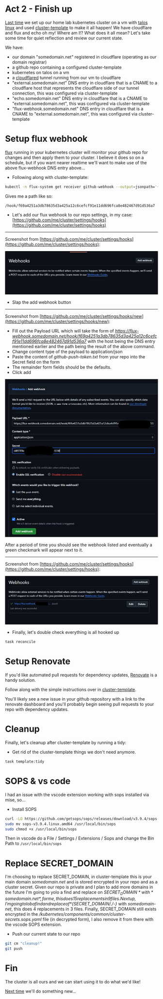 # Act 2 - Finish up

[Last time](../what-a-cluster/what-a-cluster.md) we set up our home lab kubernetes cluster on a vm with [talos linux](https://www.talos.dev/) and used [cluster-template](https://github.com/onedr0p/cluster-template) to make it all happen!  We have cloudflare and flux and echo oh my!  Where am I!?  What does it all mean?  Let's take some time for quiet reflection and review our current state.

We have:

- our domain "somedomain.net" registered in cloudflare (operating as our domain registrar)
- a github repo containing a configured cluster-template
- kubernetes on talos on a vm
- a [cloudflared](https://github.com/cloudflare/cloudflared) tunnel running from our vm to cloudflare
- "external.somedomain.net" DNS entry in cloudflare that is a CNAME to a cloudflare host that represents the cloudflare side of our tunnel connection, this was configured via cluster-template
- "echo.somedomain.net" DNS entry in cloudflare that is a CNAME to "external.somedomain.net", this was configured via cluster-template
- "flux-webhook.somedomain.net" DNS entry in cloudflare that is a CNAME to "external.somedomain.net", this was configured via cluster-template

# Setup flux webhook

[flux](https://fluxcd.io/) running in your kubernetes cluster will monitor your github repo for changes and then apply them to your cluster.  I believe it does so on a schedule, but if you want nearer realtime we'll want to make use of the above flux-webhook DNS entry above...

- Following along with cluster-template:

```bash
kubectl -n flux-system get receiver github-webhook --output=jsonpath='{.status.webhookPath}'
```

Gives me a path like so:

```
/hook/f69a4251a3db78635d3a425a12c6cefcf91e11dd696fca8e482467d91d536a7
```

- Let's add our flux webhook to our repo settings, in my case: [https://github.com/me/cluster/settings/hooks](https://github.com/me/cluster/settings/hooks)

---

Screenshot from [https://github.com/me/cluster/settings/hooks](https://github.com/me/cluster/settings/hooks):

![Webhooks](img/gh-webhooks.jpg)

- Slap the add webhook button

---

Screenshot from [https://github.com/me/cluster/settings/hooks/new](https://github.com/me/cluster/settings/hooks/new):

- Fill out the Payload URL which will take the form of *https://flux-webhook.somedomain.net/hook/f69a4251a3db78635d3a425a12c6cefcf91e11dd696fca8e482467d91d536a7* with the host being the DNS entry mentioned earlier and the path being the result of the above command.
- Change content type of the payload to application/json
- Paste the content of *github-push-token.txt* from your repo into the Secret field on the form
- The remainder form fields should be the defaults.
- Click add

![Add webhook](img/gh-webhook-add.jpg)

After a period of time you should see the webhook listed and eventually a green checkmark will appear next to it.

---

Screenshot from [https://github.com/me/cluster/settings/hooks](https://github.com/me/cluster/settings/hooks):


![Webhook success](img/gh-webhook-success.jpg)

- Finally, let's double check everything is all hooked up

```bash
task reconcile
```

# Setup Renovate

If you'd like automated pull requests for dependency updates, [Renovate](https://www.mend.io/renovate) is a handy solution. 

Follow along with the simple instructions over in [cluster-template](https://github.com/onedr0p/cluster-template?tab=readme-ov-file#-renovate).

You'll likely see a new issue in your github repository with a link to the renovate dashboard and you'll probably begin seeing pull requests to your repo with dependency updates.

# Cleanup

Finally, let's cleanup after cluster-template by running a tidy:

- Get rid of the cluster-template things we don't need anymore.

```bash
task template:tidy
```

# SOPS & vs code

I had an issue with the vscode extension working with sops installed via mise, so...

- Install SOPS

```bash
curl -LO https://github.com/getsops/sops/releases/download/v3.9.4/sops-v3.9.4.linux.amd64
sudo mv sops-v3.9.4.linux.amd64 /usr/local/bin/sops
sudo chmod +x /usr/local/bin/sops
```

Then in vscode do a File / Settings / Extensions / Sops and change the Bin Path to `/usr/local/bin/sops`

# Replace SECRET_DOMAIN

I'm choosing to replace SECRET_DOMAIN, in cluster-template this is your main domain *somedomain.net* and is stored encrypted in your repo and as a cluster secret.
Given our repo is private and I plan to add more domains in the future I'm going to yolo a find and replace on *${SECRET_DOMAIN}* with *somedomain.net*, for me, this
does 15 replacements in 9 files.  Next up, I'm going to lob a find and replace of *${SECRET_DOMAIN/./-}* with *somedomain-net*, this does 4 replacements in 3 files.
Finally, SECRET_DOMAIN still exists encrypted in the */kubernetes/components/common/cluster-secrets.sops.yaml* file (in decrypted form), I also remove it from there
with the vscode SOPS extension.

- Push our current state to our repo

```bash
git cm "cleanup!"
git push
```
# Fin

The cluster is all ours and we can start using it to do what we'd like!

[Next time](../next-time/next-time.md) we'll do something new...

